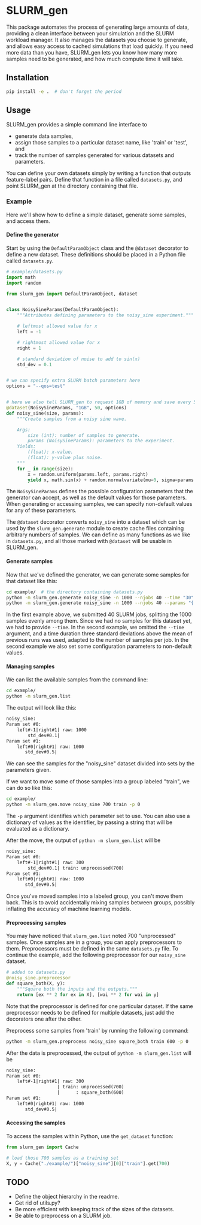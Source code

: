 # SLURM_gen

This package automates the process of generating large amounts of data, providing a clean interface between your simulation and the SLURM workload manager. It also manages the datasets you choose to generate, and allows easy access to cached simulations that load quickly. If you need more data than you have, SLURM_gen lets you know how many more samples need to be generated, and how much compute time it will take.

## Installation

```bash
pip install -e .  # don't forget the period
```

## Usage

SLURM_gen provides a simple command line interface to

- generate data samples,
- assign those samples to a particular dataset name, like 'train' or 'test', and
- track the number of samples generated for various datasets and parameters.

You can define your own datasets simply by writing a function that outputs feature-label pairs. Define that function in a file called `datasets.py`, and point SLURM_gen at the directory containing that file.

### Example

Here we'll show how to define a simple dataset, generate some samples, and access them.

#### Define the generator

Start by using the `DefaultParamObject` class and the `@dataset` decorator to define a new dataset. These definitions should be placed in a Python file called `datasets.py`.

```python
# example/datasets.py
import math
import random

from slurm_gen import DefaultParamObject, dataset


class NoisySineParams(DefaultParamObject):
    """Attributes defining parameters to the noisy_sine experiment."""

    # leftmost allowed value for x
    left = -1

    # rightmost allowed value for x
    right = 1

    # standard deviation of noise to add to sin(x)
    std_dev = 0.1


# we can specify extra SLURM batch parameters here
options = "--qos=test"


# here we also tell SLURM_gen to request 1GB of memory and save every 50 samples
@dataset(NoisySineParams, "1GB", 50, options)
def noisy_sine(size, params):
    """Create samples from a noisy sine wave.

    Args:
        size (int): number of samples to generate.
        params (NoisySineParams): parameters to the experiment.
    Yields:
        (float): x-value.
        (float): y-value plus noise.
    """
    for _ in range(size):
        x = random.uniform(params.left, params.right)
        yield x, math.sin(x) + random.normalvariate(mu=0, sigma=params.std_dev)
```

The `NoisySineParams` defines the possible configuration parameters that the generator can accept, as well as the default values for those parameters. When generating or accessing samples, we can specify non-default values for any of these parameters.

The `@dataset` decorator converts `noisy_sine` into a dataset which can be used by the `slurm_gen.generate` module to create cache files containing arbitrary numbers of samples. We can define as many functions as we like in `datasets.py`, and all those marked with `@dataset` will be usable in SLURM_gen.

#### Generate samples

Now that we've defined the generator, we can generate some samples for that dataset like this:

```bash
cd example/  # the directory containing datasets.py
python -m slurm_gen.generate noisy_sine -n 1000 --njobs 40 --time "30"
python -m slurm_gen.generate noisy_sine -n 1000 --njobs 40 --params "{'left': 0, 'std_dev': 0.5}"
```

In the first example above, we submitted 40 SLURM jobs, splitting the 1000 samples evenly among them. Since we had no samples for this dataset yet, we had to provide `--time`. In the second example, we omitted the `--time` argument, and a time duration three standard deviations above the mean of previous runs was used, adapted to the number of samples per job. In the second example we also set some configuration parameters to non-default values.

#### Managing samples

We can list the available samples from the command line:

```bash
cd example/
python -m slurm_gen.list
```

The output will look like this:

```txt
noisy_sine:
Param set #0:
    left#-1|right#1| raw: 1000
        std_dev#0.1|
Param set #1:
    left#0|right#1| raw: 1000
       std_dev#0.5|
```

We can see the samples for the "noisy_sine" dataset divided into sets by the parameters given.

If we want to move some of those samples into a group labeled "train", we can do so like this:

```bash
cd example/
python -m slurm_gen.move noisy_sine 700 train -p 0
```

The `-p` argument identifies which parameter set to use. You can also use a dictionary of values as the identifier, by passing a string that will be evaluated as a dictionary.

After the move, the output of `python -m slurm_gen.list` will be

```txt
noisy_sine:
Param set #0:
    left#-1|right#1| raw: 300
        std_dev#0.1| train: unprocessed(700)
Param set #1:
    left#0|right#1| raw: 1000
       std_dev#0.5|
```

Once you've moved samples into a labeled group, you can't move them back. This is to avoid accidentally mixing samples between groups, possibly inflating the accuracy of machine learning models.

#### Preprocessing samples

You may have noticed that `slurm_gen.list` noted 700 "unprocessed" samples. Once samples are in a group, you can apply preprocessors to them. Preprocessors must be defined in the same `datasets.py` file. To continue the example, add the following preprocessor for our `noisy_sine` dataset.

```python
# added to datasets.py
@noisy_sine.preprocessor
def square_both(X, y):
    """Square both the inputs and the outputs."""
    return [ex ** 2 for ex in X], [wai ** 2 for wai in y]
```

Note that the preprocessor is defined for one particular dataset. If the same preprocessor needs to be defined for multiple datasets, just add the decorators one after the other.

Preprocess some samples from 'train' by running the following command:

```bash
python -m slurm_gen.preprocess noisy_sine square_both train 600 -p 0
```

After the data is preprocessed, the output of `python -m slurm_gen.list` will be

```txt
noisy_sine:
Param set #0:
    left#-1|right#1| raw: 300
                   | train: unprocessed(700)
                   |      : square_both(600)
Param set #1:
    left#0|right#1| raw: 1000
       std_dev#0.5|
```

#### Accessing the samples

To access the samples within Python, use the `get_dataset` function:

```python
from slurm_gen import Cache

# load those 700 samples as a training set
X, y = Cache("./example/")["noisy_sine"][0]["train"].get(700)
```

## TODO

- Define the object hierarchy in the readme.
- Get rid of utils.py?
- Be more efficient with keeping track of the sizes of the datasets.
- Be able to preprocess on a SLURM job.

